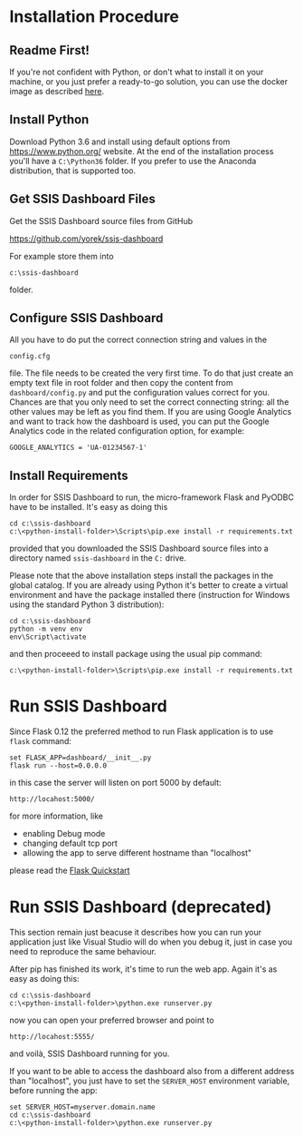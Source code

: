 # Installation Procedure

## Readme First! 
If you're not confident with Python, or don't what to install it on your machine, or you just prefer a ready-to-go solution, you can use the docker image as described [here](docker-support.md).

## Install Python 
Download Python 3.6 and install using default options from https://www.python.org/ website.
At the end of the installation process you'll have a `C:\Python36` folder.
If you prefer to use the  Anaconda distribution, that is supported too.

## Get SSIS Dashboard Files
Get the SSIS Dashboard source files from GitHub

https://github.com/yorek/ssis-dashboard 

For example store them into 
```
c:\ssis-dashboard
```
folder.

## Configure SSIS Dashboard
All you have to do put the correct connection string and values in the 
```
config.cfg
```
file. The file needs to be created the very first time. To do that just create an empty text file in root folder and
then copy the content from ```dashboard/config.py``` and put the configuration values correct for you. Chances are that you only need to set the correct connecting string: all the other values may be left as you find them.
If you are using Google Analytics and want to track how the dashboard is used, you can put the Google Analytics code in the related configuration option, for example:

```
GOOGLE_ANALYTICS = 'UA-01234567-1'
```

## Install Requirements
In order for SSIS Dashboard to run, the micro-framework Flask and PyODBC have to be installed. It's easy as doing this
```
cd c:\ssis-dashboard
c:\<python-install-folder>\Scripts\pip.exe install -r requirements.txt
```
provided that you downloaded the SSIS Dashboard source files into a directory named `ssis-dashboard` in the `C:` drive.

Please note that the above installation steps install the packages in the global catalog. If you are already using Python it's better to create a virtual environment and have the package installed there (instruction for Windows using the standard Python 3 distribution):

```
cd c:\ssis-dashboard
python -m venv env
env\Script\activate
```

and then proceeed to install package using the usual pip command:

```
c:\<python-install-folder>\Scripts\pip.exe install -r requirements.txt
```

# Run SSIS Dashboard
Since Flask 0.12 the preferred method to run Flask application is to use ```flask``` command:

```
set FLASK_APP=dashboard/__init__.py
flask run --host=0.0.0.0
```

in this case the server will listen on port 5000 by default:
```
http://locahost:5000/
```

for more information, like 
- enabling Debug mode
- changing default tcp port
- allowing the app to serve different hostname than "localhost"

please read the [Flask Quickstart](http://flask.pocoo.org/docs/0.12/quickstart/)
	
# Run SSIS Dashboard (deprecated)
This section remain just beacuse it describes how you can run your application just like Visual Studio will do when you debug it, just in case you need to reproduce the same behaviour.

After pip has finished its work, it's time to run the web app.  Again it's as easy as doing this:
```
cd c:\ssis-dashboard
c:\<python-install-folder>\python.exe runserver.py
```
now you can open your preferred browser and point to 
```
http://locahost:5555/
```
and voilà, SSIS Dashboard running for you.

If you want to be able to access the dashboard also from a different address than "localhost", you just have to set the `SERVER_HOST` environment variable, before running the app:

```
set SERVER_HOST=myserver.domain.name
cd c:\ssis-dashboard
c:\<python-install-folder>\python.exe runserver.py
```
